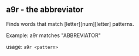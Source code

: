 ## a9r - the abbreviator

Finds words that match [letter][num][letter] patterns.

Example: a9r matches "ABBREVIATOR"

usage: `a9r <pattern>`
